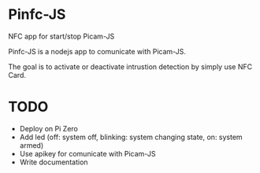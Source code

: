 # Pinfc-JS
NFC app for start/stop Picam-JS

Pinfc-JS is a nodejs app to comunicate with Picam-JS.

The goal is to activate or deactivate intrustion detection by simply use NFC Card.

# TODO 
- Deploy on Pi Zero
- Add led (off: system off, blinking: system changing state, on: system armed)
- Use apikey for comunicate with Picam-JS
- Write documentation
